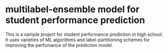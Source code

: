 # multilabel-ensemble model for student performance prediction

This is a sample project for student performance prediction in high school. It uses varieties of ML algorithms and label-partitioning schemes for improving the perfomance of the prediction model.
